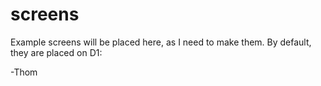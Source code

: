 screens
=======

Example screens will be placed here, as I need to make them. By default, they are placed on D1:

-Thom

